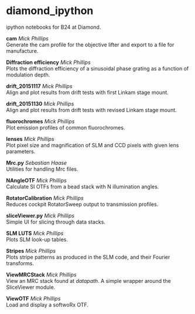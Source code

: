 # diamond_ipython
ipython notebooks for B24 at Diamond.

**cam** *Mick Phillips*  
Generate the cam profile for the objective lifter and export to a file for manufacture.

**Diffraction efficiency** *Mick Phillips*  
Plots the diffraction efficiency of a sinusoidal phase grating as a function of modulation depth.

**drift_20151117** *Mick Phillips*  
Align and plot results from drift tests with first Linkam stage mount.

**drift_20151130** *Mick Phillips*  
Align and plot results from drift tests with revised Linkam stage mount.

**fluorochromes** *Mick Phillips*  
Plot emission profiles of common fluorochromes.

**lenses** *Mick Phillips*  
Plot pixel size and magnification of SLM and CCD pixels with given lens parameters.

**Mrc.py**  *Sebastian Haase*  
Utilities for handling Mrc files.

**NAngleOTF** *Mick Phillips*  
Calculate SI OTFs from a bead stack with N illumination angles.

**RotatorCalibration**  *Mick Phillips*  
Reduces cockpit RotatorSweep output to transmission profiles.

**sliceViewer.py** *Mick Phillips*  
Simple UI for slicing through data stacks.

**SLM LUTS** *Mick Phillips*  
Plots SLM look-up tables.

**Stripes** *Mick Phillips*  
Plots stripe patterns as produced in the SLM code, and their Fourier transforms.

**ViewMRCStack** *Mick Phillips*  
View an MRC stack found at *datapath*. A simple wrapper around the SliceViewer module.

**ViewOTF** *Mick Phillips*  
Load and display a softwoRx OTF.
